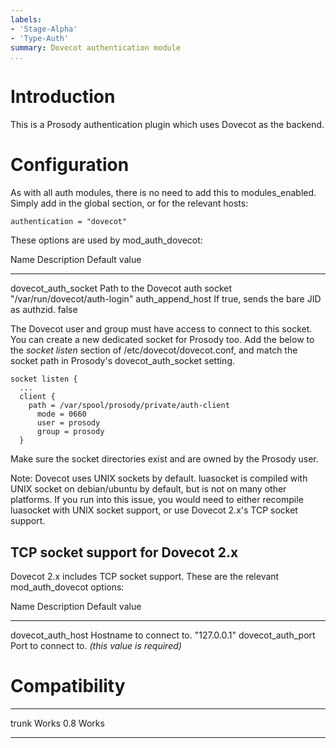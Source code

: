 ```yaml
---
labels:
- 'Stage-Alpha'
- 'Type-Auth'
summary: Dovecot authentication module
...
```


Introduction
============

This is a Prosody authentication plugin which uses Dovecot as the
backend.

Configuration
=============

As with all auth modules, there is no need to add this to
modules\_enabled. Simply add in the global section, or for the relevant
hosts:

    authentication = "dovecot"

These options are used by mod\_auth\_dovecot:

  Name                    Description                               Default value
  ----------------------- ----------------------------------------- -------------------------------
  dovecot\_auth\_socket   Path to the Dovecot auth socket           "/var/run/dovecot/auth-login"
  auth\_append\_host      If true, sends the bare JID as authzid.   false

The Dovecot user and group must have access to connect to this socket.
You can create a new dedicated socket for Prosody too. Add the below to
the *socket listen* section of /etc/dovecot/dovecot.conf, and match the
socket path in Prosody's dovecot\_auth\_socket setting.

    socket listen {
      ...
      client {
        path = /var/spool/prosody/private/auth-client
          mode = 0660
          user = prosody
          group = prosody
      }

Make sure the socket directories exist and are owned by the Prosody
user.

Note: Dovecot uses UNIX sockets by default. luasocket is compiled with
UNIX socket on debian/ubuntu by default, but is not on many other
platforms. If you run into this issue, you would need to either
recompile luasocket with UNIX socket support, or use Dovecot 2.x's TCP
socket support.

TCP socket support for Dovecot 2.x
----------------------------------

Dovecot 2.x includes TCP socket support. These are the relevant
mod\_auth\_dovecot options:

  Name                  Description               Default value
  --------------------- ------------------------- ----------------------------
  dovecot\_auth\_host   Hostname to connect to.   "127.0.0.1"
  dovecot\_auth\_port   Port to connect to.       *(this value is required)*

Compatibility
=============

  ------- -------
  trunk   Works
  0.8     Works
  ------- -------
